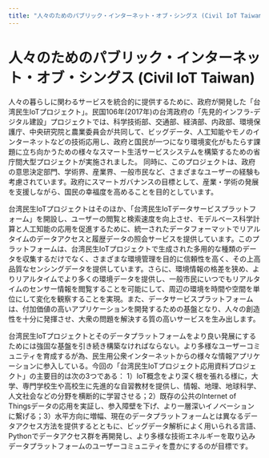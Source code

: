 ```yaml
---
title: "人々のためのパブリック・インターネット・オブ・シングス (Civil IoT Taiwan)"
---
```


# 人々のためのパブリック・インターネット・オブ・シングス (Civil IoT Taiwan)

人々の暮らしに関わるサービスを統合的に提供するために、政府が開発した「台湾民生IoTプロジェクト」。民国106年(2017年)の台湾政府の「先見的インフラ-デジタル建設」プロジェクトでは、科学技術部、交通部、経済部、内政部、環境保護庁、中央研究院と農業委員会が共同して、ビッグデータ、人工知能やモノのインターネットなどの技術応用し、政府と国民が一つになり環境変化がもたらす課題に立ち向かうための様々なスマート生活サービスシステムを構築するための省庁間大型プロジェクトが実施されました。 同時に、このプロジェクトは、政府の意思決定部門、学術界、産業界、一般市民など、さまざまなユーザーの経験も考慮されています。政府にスマートガバナンスの目標として、産業・学術の発展を支援しながら、国民の幸福度を高めることを目的としています。

台湾民生IoTプロジェクトはそのほか、「台湾民生IoTデータサービスプラットフォーム」を開設し、ユーザーの閲覧と検索速度を向上させ、モデルベース科学計算と人工知能の応用を促進するために、統一されたデータフォーマットでリアルタイムのデータアクセスと履歴データの照会サービスを提供しています。このプラットフォームは、台湾民生IoTプロジェクトで生成された多用的な種類のデータを収集するだけでなく、さまざまな環境管理を目的に信頼性を高く、その上高品質なセンシングデータを提供しています。さらに、環境情報の格差を狭め、よりリアルタイムでより多くの環境データを提供し、一般市民にいつでもリアルタイムのセンサー情報を閲覧することを可能にして、周辺の環境を時間や空間を単位にして変化を観察することを実現。また、データサービスプラットフォームは、付加価値の高いアプリケーションを開発するための基盤となり、人々の創造性を十分に発揮させ、大衆の問題を解決する質の高いサービスを生み出します。

台湾民生IoTプロジェクトとそのデータプラットフォームをより良い発展にするためには強固な基盤を引き続き構築なければならない。より多様なユーザーコミュニティを育成するが為、民生用公衆インターネットからの様々な情報アプリケーションに参入している。今回の「台湾民生IoTプロジェクト応用資料プロジェクト」の主要目的は次の3つである：  1）IoT概念をより深く根を張れる様に，大学、専門学校生や高校生に先進的な自習教材を提供し、情報、地理、地球科学、人文社会などの分野を横断的に学習させる；2）既存の公共のInternet of Thingsデータの応用を実証し、参入障壁を下げ、より一層深いイノベーションに繋げる；3）水平方向に増幅、現在のデータプラットフォームとは異なるデータアクセス方法を提供するとともに、ビッグデータ解析によく用いられる言語、Pythonでデータアクセス群を再開発し、より多様な技術エネルギーを取り込みデータプラットフォームのユーザーコミュニティを豊かにするのが目標です。

